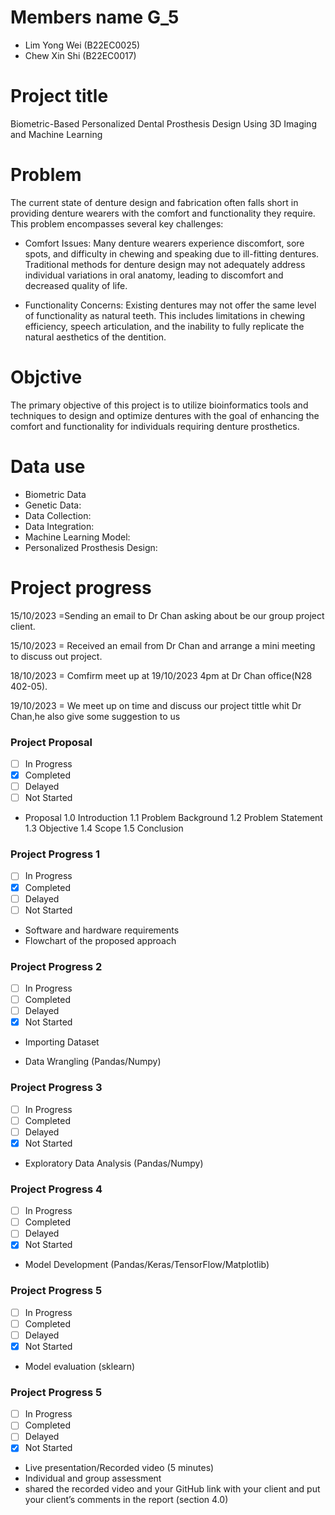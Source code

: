 # Members name G_5 

- Lim Yong Wei (B22EC0025)
- Chew Xin Shi (B22EC0017)

 

 # Project title 
 
 
 Biometric-Based Personalized Dental Prosthesis Design Using 3D Imaging and Machine Learning
 # Problem 


 The current state of denture design and fabrication often falls short in providing denture wearers with the comfort and functionality they require. This problem encompasses several key challenges:
 -  Comfort Issues: Many denture wearers experience discomfort, sore spots, and difficulty in chewing and speaking due to ill-fitting dentures. Traditional methods for denture design may not adequately address individual variations in oral anatomy, leading to discomfort and decreased quality of life.

 -  Functionality Concerns: Existing dentures may not offer the same level of functionality as natural teeth. This includes limitations in chewing efficiency, speech articulation, and the inability to fully replicate the natural aesthetics of the dentition.


# Objctive 


The primary objective of this project is to utilize bioinformatics tools and techniques to design and optimize dentures with the goal of enhancing the comfort and functionality for individuals requiring denture prosthetics.


# Data use 
- Biometric Data
- Genetic Data: 
- Data Collection:
- Data Integration:
- Machine Learning Model:
- Personalized Prosthesis Design:
            
# Project progress
 15/10/2023 =Sending an email to Dr Chan asking about be our group project client.

 15/10/2023 = Received an email from Dr Chan and arrange a mini meeting to discuss out project.

 18/10/2023 = Comfirm meet up at 19/10/2023 4pm at Dr Chan office(N28 402-05).

 19/10/2023 = We meet up on time and discuss our project tittle whit Dr Chan,he also give some suggestion to us
 
  
### Project Proposal
- [ ] In Progress
- [x] Completed
- [ ] Delayed
- [ ] Not Started

- Proposal
    1.0 Introduction 
    1.1 Problem Background
    1.2 Problem Statement
    1.3 Objective
    1.4 Scope
    1.5 Conclusion

### Project Progress 1
- [ ] In Progress
- [x] Completed
- [ ] Delayed
- [ ] Not Started

- Software and hardware requirements
- Flowchart of the proposed approach

### Project Progress 2
- [ ] In Progress
- [ ] Completed
- [ ] Delayed
- [x] Not Started

- Importing Dataset


- Data Wrangling (Pandas/Numpy)


### Project Progress 3
- [ ] In Progress
- [ ] Completed
- [ ] Delayed
- [x] Not Started

- Exploratory Data Analysis (Pandas/Numpy)


### Project Progress 4
- [ ] In Progress
- [ ] Completed
- [ ] Delayed
- [x] Not Started

- Model Development (Pandas/Keras/TensorFlow/Matplotlib)


### Project Progress 5
- [ ] In Progress
- [ ] Completed
- [ ] Delayed
- [x] Not Started

- Model evaluation (sklearn)

### Project Progress 5
- [ ] In Progress
- [ ] Completed
- [ ] Delayed
- [x] Not Started

- Live presentation/Recorded video (5 minutes)
- Individual and group assessment
- shared the recorded video and your GitHub link with your client and 
    put your client’s comments in the report (section 4.0)

